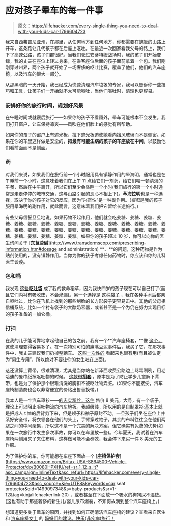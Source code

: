 # 应对孩子晕车的每一件事

> 原文：<https://lifehacker.com/every-single-thing-you-need-to-deal-with-your-kids-car-1796604723>

我来自西弗吉尼亚州，在那里，从任何地方到任何地方，你都需要在蜿蜒的山路上开车，这条路让几代孩子都在后座上呕吐。在最近一次回家看我父母的路上，我们下了高速公路，孩子们都很好。当我们驶过安蒂特姆战场时，我的孩子们开始变绿，我的丈夫在座位上转过身来，在乘客座位后面的孩子面前拿着一个包。我们刚刚穿过州界，两个孩子就开始了一场奢侈的呕吐比赛，覆盖了他们，他们的汽车座椅，以及汽车的很大一部分。



从那黑暗的一天开始，我已经成为快速清理汽车垃圾的专家，我可以告诉你一些技巧和工具，让孩子们一开始就不太可能呕吐，当他们呕吐时，清理也更容易。

### 安排好你的旅行时间，规划好风景

在午睡时间或就寝后旅行——如果你的孩子不看窗外，晕车可能根本不会发生。我们打开窗户，让车保持凉爽——风吹在他们脸上的感觉有所帮助。

如果你的孩子的窗户上有遮光板，拉下遮光板迫使她看向挡风玻璃而不是侧窗。如果在你的车里这样做是安全的，**把最有可能生病的孩子的车座放在中间**，以鼓励他们看前面而不是侧面。

### 药

对我们来说，如果我们在旅行前一个小时服用具有镇静作用的晕海明，通常也是在午睡前一个小时。这意味着我们在上午 11 点给它们一剂药，给它们喂一顿清淡的午餐，然后在中午离开，所以它们至少会昏睡一个小时(我们旅行的第一个小时通常是走走停停的城市交通，这与山路引起的恶心不相上下)。**苯海拉明**也是一种选择，取决于你的孩子对它的反应，因为“兴奋性”是一种副作用。(*易怒*是我的孩子服用晕海明的副作用，就此而言，这意味着我们把它留给长途旅行。)

有些父母信誓旦旦地说，如果药物不起作用，他们就会吃姜糖、姜糖、姜糖、姜糖、姜糖、姜糖、姜糖、姜糖、姜糖、姜糖、姜糖、姜糖、姜糖、姜糖、姜糖、姜糖、姜糖、姜糖、姜糖、姜糖、姜糖、姜糖、姜糖、姜糖、姜糖、姜糖、姜糖、姜糖、姜糖、姜糖、姜糖、姜糖、姜糖。如果你的孩子超过 10 岁，你可以向你的医生询问关于 [**东茛菪碱**](http://www.transdermscop.com/prescribing-information.htm#dosage and administration) **、**的问题，这种药物是作为贴剂使用的，没有镇静作用。当你为你的孩子考虑任何药物时，你应该和你的儿科医生谈谈。

### 包和桶

我发现 [这些**呕吐袋**](https://www.amazon.com/Carebag-Vomit-Super-Absorbent-Count/dp/B0051AZZCM/ref=sr_1_9_a_it?asc_campaign=InlineText&asc_refurl=https://lifehacker.com/every-single-thing-you-need-to-deal-with-your-kids-car-1796604723&asc_source=&ie=UTF8&keywords=barf+bags&qid=1498819117&sr=8-9&tag=kinjalifehackerlink-20&th=1) 成了我的救命稻草，因为我快四岁的孩子现在可以自己打了(而且它们内衬有吸收垫，不会渗漏)。另一个选择是 [这种袋子](https://www.amazon.com/Medline-Emesis-Bags-Blue-Count/dp/B00839SNUE/ref=pd_sbs_201_1?_encoding=UTF8&asc_campaign=InlineText&asc_refurl=https://lifehacker.com/every-single-thing-you-need-to-deal-with-your-kids-car-1796604723&asc_source=&pd_rd_i=B00839SNUE&pd_rd_r=QMD3R6XGD3F22GSKY8TH&pd_rd_w=tLrQd&pd_rd_wg=ybGRT&refRID=QMD3R6XGD3F22GSKY8TH&tag=kinjalifehackerlink-20&th=1) ，我在各种手术后都亲自呕吐过，比你在飞机上找到的那些刮脸的长方形袋子更容易击中。其他的父母相信桶系统，比如一个衬有袋子的大酸奶容器，或者甚至是一个为仍在努力实现目标的孩子准备的一加仑桶。

### 打扫

在我的儿子能可靠地拿起他自己的包之前，我有一个**汽车座椅套，**像 [这个，](https://www.amazon.com/UNIVERSAL-CHILDREN-BRITAX-CHICCO-Janabeb%C3%A9/dp/B01ES8U6DA/ref=pd_sbs_75_1?_encoding=UTF8&asc_campaign=InlineText&asc_refurl=https://lifehacker.com/every-single-thing-you-need-to-deal-with-your-kids-car-1796604723&asc_source=&pd_rd_i=B01ES8U6DA&pd_rd_r=RRM683DGE698V4FCD5QJ&pd_rd_w=1MxeH&pd_rd_wg=SSfOc&psc=1&refRID=RRM683DGE698V4FCD5QJ&tag=kinjalifehackerlink-20) 这使清理变得容易多了。在一次特别可怕的鹰嘴豆泥事件后，我买了它，在那次事件中，我丈夫建议我们扔掉整辆车。 [这些一次性的](https://www.amazon.com/Save-Your-Seat-Disposable-Stroller/dp/B00N70A0FK/ref=pd_sbs_75_3?_encoding=UTF8&asc_campaign=InlineText&asc_refurl=https://lifehacker.com/every-single-thing-you-need-to-deal-with-your-kids-car-1796604723&asc_source=&pd_rd_i=B00N70A0FK&pd_rd_r=RRM683DGE698V4FCD5QJ&pd_rd_w=1MxeH&pd_rd_wg=SSfOc&refRID=RRM683DGE698V4FCD5QJ&tag=kinjalifehackerlink-20&th=1) 看起来也很有用(而且被认定为“男生专用”，所以绝对不要让你的女生吐在上面)。

这还没算上背带，很难清理，尤其是当你站在新泽西收费公路边上骂骂咧咧，用老哈迪的餐巾纸擦呕吐物的时候。 [这款**带扣套**](https://www.amazon.com/gp/product/B00BYKV1VM/ref=as_li_ss_tl?asc_campaign=InlineText&asc_refurl=https://lifehacker.com/every-single-thing-you-need-to-deal-with-your-kids-car-1796604723&asc_source=&camp=1789&creative=390957&creativeASIN=B00BYKV1VM&ie=UTF8&linkCode=as2&tag=kinjalifehackerlink-20) ，原本是为了防止学步儿童解下背带，也是为了保护那个很难清洗的胸扣不被呕吐物弄脏。(如果你不能接受，汽车座椅制造商也会以非常便宜的价格出售替换带。)

我本人是一个汽车罩衫——[的忠实粉丝，这件](https://www.bumkins.com/collections/superbibs/products/super-sized-superbib?variant=20518196615) 售价 8 美元，大号，有一个袋子，理论上可以阻止呕吐物流向汽车地板。我超级贱，所以用的是自制罩衫:基本上就是把成人 t 恤的后背剪下来，但是领子和袖子原封不动。一旦孩子们坐在座位上并系好安全带，将衣领套在他们的头上，手臂穿过袖子。其余的布料往往会在他们两腿之间的中间聚集，所以这不是一个完美的解决方案，但它确实有免费的优势(如果在一次旅行中发生多次事故，你可以在车里放一些)。今年夏天，我试着在汽车座椅两侧用夹子夹住布料，这样做可能不会奏效，我会停下来买一件 8 美元的工作服。

为了保护你的车，你可能想在车座下面放一个 [**座椅保护套**](https://www.amazon.com/Britax-USA-S864500-Vehicle-Protector/dp/B0080HPXHU/ref=sr_1_12_s_it?asc_campaign=InlineText&asc_refurl=https://lifehacker.com/every-single-thing-you-need-to-deal-with-your-kids-car-1796604723&asc_source=&ie=UTF8&keywords=car seat protector&qid=1499097348&s=baby-products&sr=1-12&tag=kinjalifehackerlink-20) ，或者甚至在下面放一个吸水的狗狗尿不湿垫。(这也有助于那些奢侈的新生儿/婴儿尿布爆裂，不知何故滴到整个汽车座椅上。)

想知道更多关于晕车的原因，并找到如何正确清洁汽车座椅的建议？查看来自医生 和 [汽车座椅女士](http://thecarseatlady.com/cleanliness/) 的 [妈妈们的建议。快乐(非疾病)旅行！](http://childrensmd.org/browse-by-age-group/toddler-pre-school/traveling-without-vomit-treat-motion-sickness-kids/)